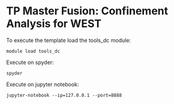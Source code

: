 TP Master Fusion: Confinement Analysis for WEST
===============================================

To execute the template load the tools_dc module:
```
module load tools_dc
```

Execute on spyder:
```
spyder
```

Execute on jupyter notebook:
```
jupyter-notebook --ip=127.0.0.1 --port=8888
```

